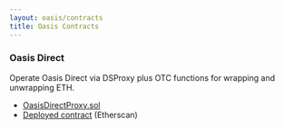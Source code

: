 ```yaml
---
layout: oasis/contracts
title: Oasis Contracts
---
```


### Oasis Direct

Operate Oasis Direct via DSProxy plus OTC functions for wrapping and unwrapping ETH.

* [OasisDirectProxy.sol](https://github.com/makerdao/oasis-direct-proxy/blob/master/src/OasisDirectProxy.sol)
* [Deployed contract](https://etherscan.io/address/0x39755357759ce0d7f32dc8dc45414cca409ae24e) (Etherscan)
